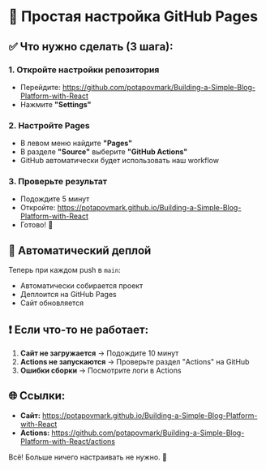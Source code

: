 # 🚀 Простая настройка GitHub Pages

## ✅ Что нужно сделать (3 шага):

### 1. Откройте настройки репозитория
- Перейдите: https://github.com/potapovmark/Building-a-Simple-Blog-Platform-with-React
- Нажмите **"Settings"**

### 2. Настройте Pages
- В левом меню найдите **"Pages"**
- В разделе **"Source"** выберите **"GitHub Actions"**
- GitHub автоматически будет использовать наш workflow

### 3. Проверьте результат
- Подождите 5 минут
- Откройте: https://potapovmark.github.io/Building-a-Simple-Blog-Platform-with-React
- Готово! 🎉

## 🔄 Автоматический деплой

Теперь при каждом push в `main`:
- Автоматически собирается проект
- Деплоится на GitHub Pages
- Сайт обновляется

## ❗ Если что-то не работает:

1. **Сайт не загружается** → Подождите 10 минут
2. **Actions не запускаются** → Проверьте раздел "Actions" на GitHub
3. **Ошибки сборки** → Посмотрите логи в Actions

## 🌐 Ссылки:

- **Сайт:** https://potapovmark.github.io/Building-a-Simple-Blog-Platform-with-React
- **Actions:** https://github.com/potapovmark/Building-a-Simple-Blog-Platform-with-React/actions

Всё! Больше ничего настраивать не нужно. 🎯 